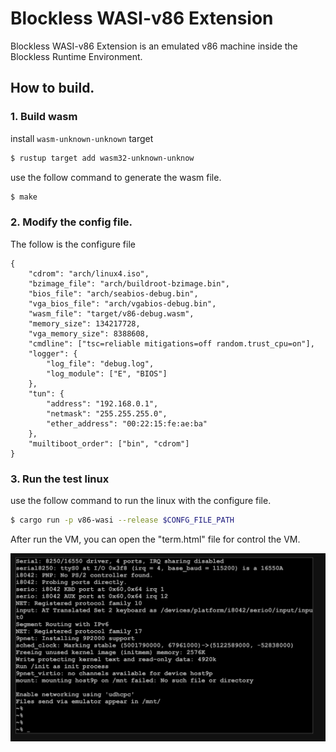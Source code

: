 # Blockless WASI-v86 Extension

Blockless WASI-v86 Extension is an emulated v86 machine inside the Blockless Runtime Environment.


## How to build.

### 1. Build wasm 

install `wasm-unknown-unknown` target

```bash
$ rustup target add wasm32-unknown-unknow
```

use the follow command  to generate the wasm file. 
```bash
$ make
```

### 2. Modify the config file.

The follow is the configure file
```
{
    "cdrom": "arch/linux4.iso",
    "bzimage_file": "arch/buildroot-bzimage.bin",
    "bios_file": "arch/seabios-debug.bin",
    "vga_bios_file": "arch/vgabios-debug.bin",
    "wasm_file": "target/v86-debug.wasm",
    "memory_size": 134217728, 
    "vga_memory_size": 8388608,
    "cmdline": ["tsc=reliable mitigations=off random.trust_cpu=on"],
    "logger": {
        "log_file": "debug.log",
        "log_module": ["E", "BIOS"]
    },
    "tun": {
        "address": "192.168.0.1",
        "netmask": "255.255.255.0",
        "ether_address": "00:22:15:fe:ae:ba"
    },
    "muiltiboot_order": ["bin", "cdrom"]
}
```

### 3. Run the test linux

use the follow command to run the linux with the configure file.

```bash
$ cargo run -p v86-wasi --release $CONFG_FILE_PATH
```

After run the VM, you can open the "term.html" file for control the VM.


![](term/Screen.png)


